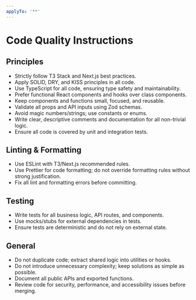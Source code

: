 ```yaml
---
applyTo: '**'
---
```

# Code Quality Instructions

## Principles
- Strictly follow T3 Stack and Next.js best practices.
- Apply SOLID, DRY, and KISS principles in all code.
- Use TypeScript for all code, ensuring type safety and maintainability.
- Prefer functional React components and hooks over class components.
- Keep components and functions small, focused, and reusable.
- Validate all props and API inputs using Zod schemas.
- Avoid magic numbers/strings; use constants or enums.
- Write clear, descriptive comments and documentation for all non-trivial logic.
- Ensure all code is covered by unit and integration tests.

## Linting & Formatting
- Use ESLint with T3/Next.js recommended rules.
- Use Prettier for code formatting; do not override formatting rules without strong justification.
- Fix all lint and formatting errors before committing.

## Testing
- Write tests for all business logic, API routes, and components.
- Use mocks/stubs for external dependencies in tests.
- Ensure tests are deterministic and do not rely on external state.

## General
- Do not duplicate code; extract shared logic into utilities or hooks.
- Do not introduce unnecessary complexity; keep solutions as simple as possible.
- Document all public APIs and exported functions.
- Review code for security, performance, and accessibility issues before merging.
